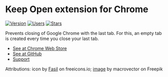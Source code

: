 # Keep Open extension for Chrome

[![Version](https://img.shields.io/chrome-web-store/v/mgmnpfmdmnmjniadliolifcoopgbocob)](https://chrome.google.com/webstore/detail/keep-open/mgmnpfmdmnmjniadliolifcoopgbocob)
[![Users](https://img.shields.io/chrome-web-store/users/mgmnpfmdmnmjniadliolifcoopgbocob)](https://chrome.google.com/webstore/detail/keep-open/mgmnpfmdmnmjniadliolifcoopgbocob)
[![Stars](https://img.shields.io/chrome-web-store/stars/mgmnpfmdmnmjniadliolifcoopgbocob)](https://chrome.google.com/webstore/detail/keep-open/mgmnpfmdmnmjniadliolifcoopgbocob)

Prevents closing of Google Chrome with the last tab. For this, an empty tab is
created every time you close your last tab.

- [See at Chrome Web Store](https://chrome.google.com/webstore/detail/keep-open/mgmnpfmdmnmjniadliolifcoopgbocob)
- [See at GitHub](https://github.com/iliubinskii/chrome-keep-open)
- [Support](https://github.com/iliubinskii/chrome-keep-open/issues)

Attributions: icon by <a href="https://freeicons.io/profile/722">Fasil</a> on freeicons.io; <a href="https://www.freepik.com/free-vector/open-book-isolated_10604146.htm">image</a> by macrovector on Freepik
